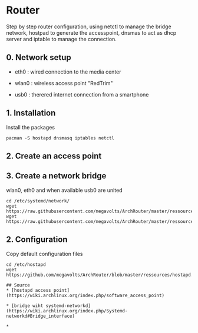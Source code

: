 # Router
Step by step router configuration, using netctl to manage the bridge network, hostpad to generate the accesspoint, dnsmas to act as dhcp server and iptable to manage the connection.

## 0. Network setup

* eth0 : wired connection to the media center

* wlan0 : wireless access point "RedTrim"

* usb0 : therered internet connection from a smartphone

## 1. Installation
Install the packages
```
pacman -S hostapd dnsmasq iptables netctl
```

## 2. Create an access point



## 3. Create a network bridge
wlan0, eth0 and when available usb0 are united
```
cd /etc/systemd/network/
wget https://raw.githubusercontent.com/megavolts/ArchRouter/master/ressources/netctl/usb0.network
wget https://raw.githubusercontent.com/megavolts/ArchRouter/master/ressources/netctl/wlan0.network
```

## 2. Configuration
Copy default configuration files
```
cd /etc/hostapd
wget https://github.com/megavolts/ArchRouter/blob/master/ressources/hostapd.conf
```

```
## Source
* [hostapd access point] (https://wiki.archlinux.org/index.php/software_access_point)

* [bridge wiht systemd-networkd](https://wiki.archlinux.org/index.php/Systemd-networkd#Bridge_interface)

* 
